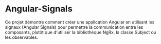 # Angular-Signals
Ce projet démontre comment créer une application Angular en utilisant les signaux (Angular Signals) pour permettre la communication entre les composants, plutôt que d'utiliser la bibliothèque NgRx, la classe Subject ou les observables.
